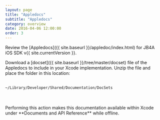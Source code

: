 ```yaml
---
layout: page
title: "Appledocs"
subtitle: "Appledocs"
category: overview
date: 2016-04-06 12:00:00
order: 3
---
```

Review the [Appledocs]({{ site.baseurl }}/appledoc/index.html) for JB4A iOS SDK v{{ site.currentVersion }}.

Download a [docset]({{ site.baseurl }}/tree/master/docset) file of the Appledocs to include in your Xcode implementation. Unzip the file and place the folder in this location:
<br />
<br />
```
~/Library/Developer/Shared/Documentation/DocSets
```
<br />
<br />
Performing this action makes this documentation available within Xcode under **Documents and API Reference** while offline.